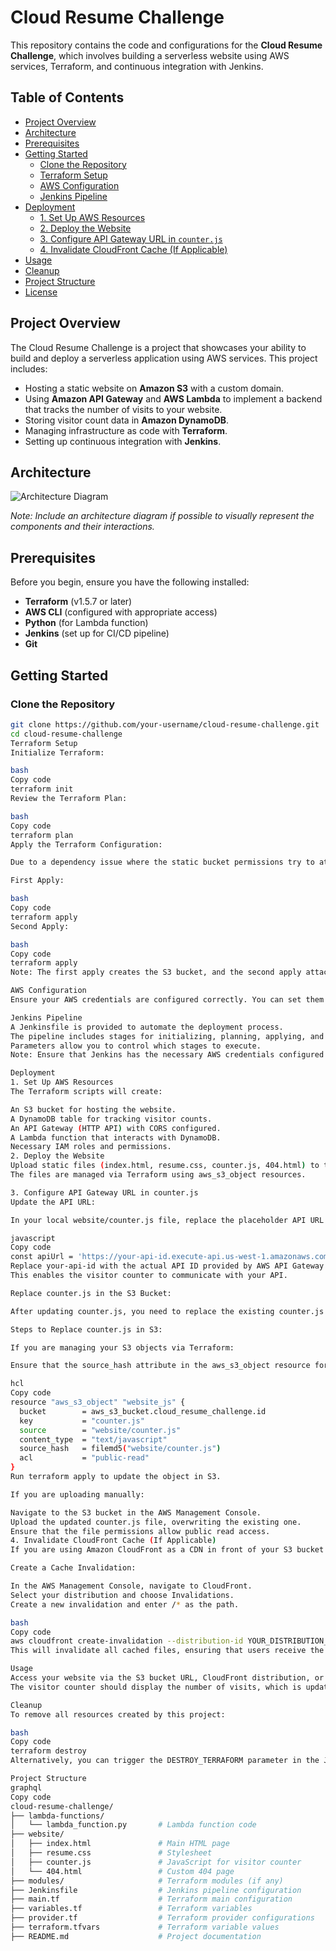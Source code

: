 # **Cloud Resume Challenge**

This repository contains the code and configurations for the **Cloud Resume Challenge**, which involves building a serverless website using AWS services, Terraform, and continuous integration with Jenkins.

## **Table of Contents**

- [Project Overview](#project-overview)
- [Architecture](#architecture)
- [Prerequisites](#prerequisites)
- [Getting Started](#getting-started)
  - [Clone the Repository](#clone-the-repository)
  - [Terraform Setup](#terraform-setup)
  - [AWS Configuration](#aws-configuration)
  - [Jenkins Pipeline](#jenkins-pipeline)
- [Deployment](#deployment)
  - [1. Set Up AWS Resources](#1-set-up-aws-resources)
  - [2. Deploy the Website](#2-deploy-the-website)
  - [3. Configure API Gateway URL in `counter.js`](#3-configure-api-gateway-url-in-counterjs)
  - [4. Invalidate CloudFront Cache (If Applicable)](#4-invalidate-cloudfront-cache-if-applicable)
- [Usage](#usage)
- [Cleanup](#cleanup)
- [Project Structure](#project-structure)
- [License](#license)

## **Project Overview**

The Cloud Resume Challenge is a project that showcases your ability to build and deploy a serverless application using AWS services. This project includes:

- Hosting a static website on **Amazon S3** with a custom domain.
- Using **Amazon API Gateway** and **AWS Lambda** to implement a backend that tracks the number of visits to your website.
- Storing visitor count data in **Amazon DynamoDB**.
- Managing infrastructure as code with **Terraform**.
- Setting up continuous integration with **Jenkins**.

## **Architecture**

![Architecture Diagram](images/architecture-diagram.png)

*Note: Include an architecture diagram if possible to visually represent the components and their interactions.*

## **Prerequisites**

Before you begin, ensure you have the following installed:

- **Terraform** (v1.5.7 or later)
- **AWS CLI** (configured with appropriate access)
- **Python** (for Lambda function)
- **Jenkins** (set up for CI/CD pipeline)
- **Git**

## **Getting Started**

### **Clone the Repository**

```bash
git clone https://github.com/your-username/cloud-resume-challenge.git
cd cloud-resume-challenge
Terraform Setup
Initialize Terraform:

bash
Copy code
terraform init
Review the Terraform Plan:

bash
Copy code
terraform plan
Apply the Terraform Configuration:

Due to a dependency issue where the static bucket permissions try to attach before the bucket is created, you need to run terraform apply twice.

First Apply:

bash
Copy code
terraform apply
Second Apply:

bash
Copy code
terraform apply
Note: The first apply creates the S3 bucket, and the second apply attaches the necessary permissions once the bucket exists.

AWS Configuration
Ensure your AWS credentials are configured correctly. You can set them using environment variables or AWS CLI configuration files.

Jenkins Pipeline
A Jenkinsfile is provided to automate the deployment process.
The pipeline includes stages for initializing, planning, applying, and destroying Terraform configurations.
Parameters allow you to control which stages to execute.
Note: Ensure that Jenkins has the necessary AWS credentials configured and that the credentials ID matches the one used in the Jenkinsfile.

Deployment
1. Set Up AWS Resources
The Terraform scripts will create:

An S3 bucket for hosting the website.
A DynamoDB table for tracking visitor counts.
An API Gateway (HTTP API) with CORS configured.
A Lambda function that interacts with DynamoDB.
Necessary IAM roles and permissions.
2. Deploy the Website
Upload static files (index.html, resume.css, counter.js, 404.html) to the S3 bucket.
The files are managed via Terraform using aws_s3_object resources.

3. Configure API Gateway URL in counter.js
Update the API URL:

In your local website/counter.js file, replace the placeholder API URL with your actual API Gateway URL, appending /lambda_counter to the end.

javascript
Copy code
const apiUrl = 'https://your-api-id.execute-api.us-west-1.amazonaws.com/lambda_counter';
Replace your-api-id with the actual API ID provided by AWS API Gateway.
This enables the visitor counter to communicate with your API.

Replace counter.js in the S3 Bucket:

After updating counter.js, you need to replace the existing counter.js file in your S3 bucket with the updated version to reflect the changes.

Steps to Replace counter.js in S3:

If you are managing your S3 objects via Terraform:

Ensure that the source_hash attribute in the aws_s3_object resource for counter.js is updated.

hcl
Copy code
resource "aws_s3_object" "website_js" {
  bucket        = aws_s3_bucket.cloud_resume_challenge.id
  key           = "counter.js"
  source        = "website/counter.js"
  content_type  = "text/javascript"
  source_hash   = filemd5("website/counter.js")
  acl           = "public-read"
}
Run terraform apply to update the object in S3.

If you are uploading manually:

Navigate to the S3 bucket in the AWS Management Console.
Upload the updated counter.js file, overwriting the existing one.
Ensure that the file permissions allow public read access.
4. Invalidate CloudFront Cache (If Applicable)
If you are using Amazon CloudFront as a CDN in front of your S3 bucket and you have updated files that are cached, you may need to invalidate the cache to force the distribution to serve the updated content.

Create a Cache Invalidation:

In the AWS Management Console, navigate to CloudFront.
Select your distribution and choose Invalidations.
Create a new invalidation and enter /* as the path.

bash
Copy code
aws cloudfront create-invalidation --distribution-id YOUR_DISTRIBUTION_ID --paths "/*"
This will invalidate all cached files, ensuring that users receive the latest version.

Usage
Access your website via the S3 bucket URL, CloudFront distribution, or your custom domain.
The visitor counter should display the number of visits, which is updated in real-time via the API Gateway and Lambda function.

Cleanup
To remove all resources created by this project:

bash
Copy code
terraform destroy
Alternatively, you can trigger the DESTROY_TERRAFORM parameter in the Jenkins pipeline to automate the cleanup.

Project Structure
graphql
Copy code
cloud-resume-challenge/
├── lambda-functions/
│   └── lambda_function.py       # Lambda function code
├── website/
│   ├── index.html               # Main HTML page
│   ├── resume.css               # Stylesheet
│   ├── counter.js               # JavaScript for visitor counter
│   └── 404.html                 # Custom 404 page
├── modules/                     # Terraform modules (if any)
├── Jenkinsfile                  # Jenkins pipeline configuration
├── main.tf                      # Terraform main configuration
├── variables.tf                 # Terraform variables
├── provider.tf                  # Terraform provider configurations
├── terraform.tfvars             # Terraform variable values
├── README.md                    # Project documentation

